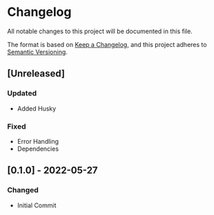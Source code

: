 # Changelog

All notable changes to this project will be documented in this file.

The format is based on [Keep a Changelog](https://keepachangelog.com/en/1.0.0/),
and this project adheres to [Semantic Versioning](https://semver.org/spec/v2.0.0.html).

## [Unreleased]

### Updated

- Added Husky

### Fixed

- Error Handling
- Dependencies

## [0.1.0] - 2022-05-27

### Changed

- Initial Commit
